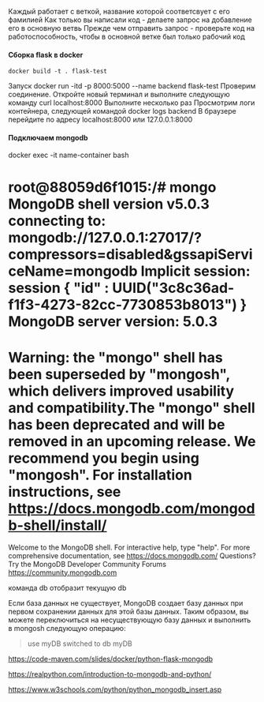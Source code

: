 Каждый работает с веткой, название которой соответсвует с его фамилией
Как только вы написали код - делаете запрос на добавление его в основную ветвь
Прежде чем отправить запрос - проверьте код на работоспособность, чтобы в основной ветке был только рабочий код
#### Сборка flask в docker
    docker build -t . flask-test
Запуск
    docker run -itd -p 8000:5000 --name backend flask-test
Проверим соединение. Откройте новый терминал и выполните следующую команду 
    curl localhost:8000
Выполните несколько раз
Просмотрим логи контейнера, следующей командой
    docker logs backend
В браузере перейдите по адресу localhost:8000 или 127.0.0.1:8000

#### Подключаем mongodb

docker exec -it name-container bash

root@88059d6f1015:/# mongo
MongoDB shell version v5.0.3
connecting to: mongodb://127.0.0.1:27017/?compressors=disabled&gssapiServiceName=mongodb
Implicit session: session { "id" : UUID("3c8c36ad-f1f3-4273-82cc-7730853b8013") }
MongoDB server version: 5.0.3
================
Warning: the "mongo" shell has been superseded by "mongosh",
which delivers improved usability and compatibility.The "mongo" shell has been deprecated and will be removed in
an upcoming release.
We recommend you begin using "mongosh".
For installation instructions, see
https://docs.mongodb.com/mongodb-shell/install/
================
Welcome to the MongoDB shell.
For interactive help, type "help".
For more comprehensive documentation, see
        https://docs.mongodb.com/
Questions? Try the MongoDB Developer Community Forums
        https://community.mongodb.com



команда  db
отобразит текущую db


Если база данных не существует, MongoDB создает базу данных при первом сохранении данных для этой базы данных. Таким образом, вы можете переключиться на несуществующую базу данных и выполнить в mongosh следующую операцию:

> use myDB
switched to db myDB

https://code-maven.com/slides/docker/python-flask-mongodb

https://realpython.com/introduction-to-mongodb-and-python/


https://www.w3schools.com/python/python_mongodb_insert.asp
